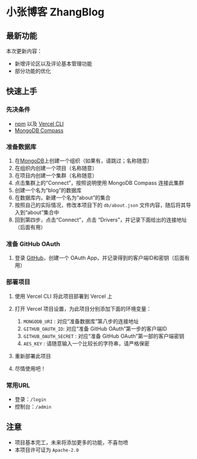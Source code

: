 # 小张博客 ZhangBlog  

## 最新功能  
本次更新内容：
- 新增评论区以及评论基本管理功能  
- 部分功能的优化  

## 快速上手  
### 先决条件  
- [npm](https://www.npmjs.com/) 以及 [Vercel CLI](https://vercel.com/docs/cli)  
- [MongoDB Compass](https://www.mongodb.com/zh-cn/products/compass)  

### 准备数据库  
1. 在[MongoDB](https://www.mongodb.com/)上创建一个组织（如果有，请跳过；名称随意）  
2. 在组织内创建一个项目（名称随意）  
3. 在项目内创建一个集群（名称随意）  
4. 点击集群上的“Connect”，按照说明使用 MongoDB Compass 连接此集群  
5. 创建一个名为“blog”的数据库  
6. 在数据库内，新建一个名为“about”的集合  
7. 按照自己的实际情况，修改本项目下的 `db/about.json` 文件内容，随后将其导入到“about”集合中  
8. 回到第四步，点击“Connect”，点击 “Drivers”，并记录下面给出的连接地址（后面有用）  

### 准备 GitHub OAuth  
1. 登录 [GitHub](https://github.com/)，创建一个 OAuth App，并记录得到的客户端ID和密钥（后面有用）

### 部署项目  
1. 使用 Vercel CLI 将此项目部署到 Vercel 上  
2. 打开 Vercel 项目设置，为此项目分别添加下面的环境变量：
   1. `MONGODB_URI` : 对应“准备数据库”第八步的连接地址  
   2. `GITHUB_OAUTH_ID`: 对应“准备 GitHub OAuth”第一步的客户端ID  
   3. `GITHUB_OAUTH_SECRET` : 对应“准备 GitHub OAuth”第一部的客户端密钥  
   4. `AES_KEY` : 请随意输入一个比较长的字符串，请严格保密  

3. 重新部署此项目  
4. 尽情使用吧！  

### 常用URL  
- 登录：`/login`  
- 控制台：`/admin`  

## 注意  
- 项目基本完工，未来将添加更多的功能，不喜勿喷  
- 本项目许可证为 `Apache-2.0`  